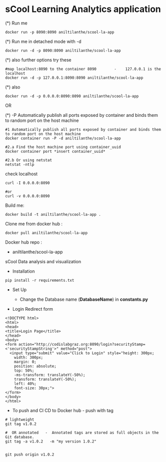 # sCool Learning Analytics application


(*) Run me 

```
docker run -p 8090:8090 aniltilanthe/scool-la-app
```
(*) Run me in detached mode with -d  
```
docker run -d -p 8090:8090 aniltilanthe/scool-la-app
```


(*) also further options try these  

```
#map localhost:8090 to the container 8090        -    127.0.0.1 is the localhost
docker run -d -p 127.0.0.1:8090:8090 aniltilanthe/scool-la-app
```


(*) also   

```
docker run -d -p 0.0.0.0:8090:8090 aniltilanthe/scool-la-app
```


OR

(*) -P Automatically publish all ports exposed by container and binds them to random port on the host machine
```
#1 Automatically publish all ports exposed by container and binds them to random port on the host machine
docker container run -P -d aniltilanthe/scool-la-app

#2.a Find the host machine port using container_uuid
docker container port *insert container_uuid*

#2.b Or using netstat
netstat -ntlp
```

check localhost

```
curl -I 0.0.0.0:8090

#or
curl -v 0.0.0.0:8090
```

Build me: 

```
docker build -t aniltilanthe/scool-la-app .
```

Clone me from docker hub :  

```
docker pull aniltilanthe/scool-la-app
```

Docker hub repo :  

* aniltilanthe/scool-la-app






sCool Data analysis and visualization


* Installation

```
pip install -r requirements.txt
```



* Set Up

  - Change the Database name (**DatabaseName**) in **constants.py**




* Login Redirect form

```
<!DOCTYPE html>
<html>
<head>
<title>Login Page</title>
</head>
<body>
<form action="http://codislabgraz.org:8090/login?securityStamp=<'securityStampString'>" method="post">
  <input type="submit" value="Click to Login" style="height: 300px;
    width: 300px;
    margin: 0;
    position: absolute;
    top: 50%;
    -ms-transform: translateY(-50%);
    transform: translateY(-50%);
    left: 40%;
	font-size: 30px;">
</form>
</body>
</html>
```



* To push and CI CD to Docker hub - push with tag
```
# lightweight
git tag v1.0.2

#  OR annotated   -  Annotated tags are stored as full objects in the Git database.
git tag -a v1.0.2   -m "my version 1.0.2"


git push origin v1.0.2
```
